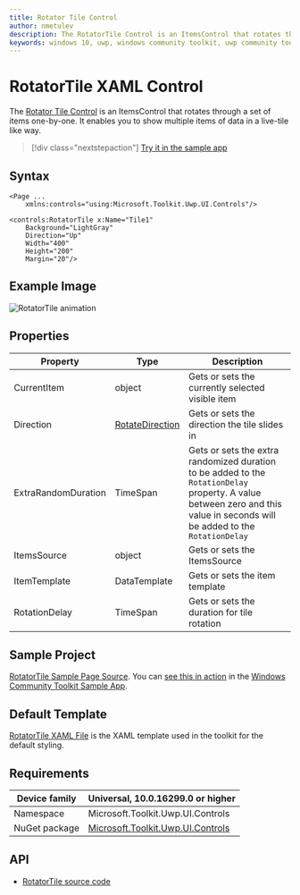 ```yaml
---
title: Rotator Tile Control
author: nmetulev
description: The RotatorTile Control is an ItemsControl that rotates through a set of items one-by-one. It enables you to show multiple items of data in a live-tile like way.
keywords: windows 10, uwp, windows community toolkit, uwp community toolkit, uwp toolkit, RotatorTile Control, xaml control, xaml
---
```


# RotatorTile XAML Control

The [Rotator Tile Control](https://docs.microsoft.com/dotnet/api/microsoft.toolkit.uwp.ui.controls.rotatortile) is an ItemsControl that rotates through a set of items one-by-one. It enables you to show multiple items of data in a live-tile like way.

> [!div class="nextstepaction"]
> [Try it in the sample app](uwpct://Controls?sample=RotatorTile)

## Syntax

```xaml
<Page ...
    xmlns:controls="using:Microsoft.Toolkit.Uwp.UI.Controls"/>

<controls:RotatorTile x:Name="Tile1"
    Background="LightGray"
    Direction="Up"
    Width="400"
    Height="200"
    Margin="20"/>
```

## Example Image

![RotatorTile animation](../resources/images/Controls/RotatorTile.gif)

## Properties

| Property | Type | Description |
| -- | -- | -- |
| CurrentItem | object | Gets or sets the currently selected visible item |
| Direction | [RotateDirection](https://docs.microsoft.com/dotnet/api/microsoft.toolkit.uwp.ui.controls.rotatortile.rotatedirection) | Gets or sets the direction the tile slides in |
| ExtraRandomDuration | TimeSpan | Gets or sets the extra randomized duration to be added to the `RotationDelay` property. A value between zero and this value in seconds will be added to the `RotationDelay` |
| ItemsSource | object | Gets or sets the ItemsSource |
| ItemTemplate | DataTemplate | Gets or sets the item template |
| RotationDelay | TimeSpan | Gets or sets the duration for tile rotation |

## Sample Project

[RotatorTile Sample Page Source](https://github.com/Microsoft/WindowsCommunityToolkit//tree/master/Microsoft.Toolkit.Uwp.SampleApp/SamplePages/RotatorTile). You can [see this in action](uwpct://Controls?sample=RotatorTile) in the [Windows Community Toolkit Sample App](https://aka.ms/uwptoolkitapp).

## Default Template

[RotatorTile XAML File](https://github.com/Microsoft/WindowsCommunityToolkit//blob/master/Microsoft.Toolkit.Uwp.UI.Controls/RotatorTile/RotatorTile.xaml) is the XAML template used in the toolkit for the default styling.

## Requirements

| Device family | Universal, 10.0.16299.0 or higher |
| -- | -- |
| Namespace | Microsoft.Toolkit.Uwp.UI.Controls |
| NuGet package | [Microsoft.Toolkit.Uwp.UI.Controls](https://www.nuget.org/packages/Microsoft.Toolkit.Uwp.UI.Controls/) |

## API

* [RotatorTile source code](https://github.com/Microsoft/WindowsCommunityToolkit//tree/master/Microsoft.Toolkit.Uwp.UI.Controls/RotatorTile)
